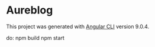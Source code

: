 # Aureblog

This project was generated with [Angular CLI](https://github.com/angular/angular-cli) version 9.0.4.

do:
npm build
npm start
